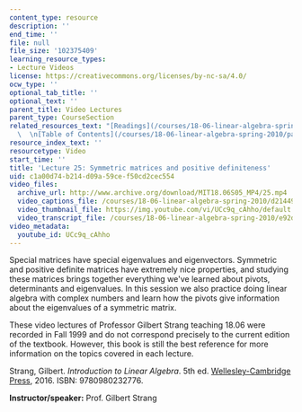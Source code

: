 ```yaml
---
content_type: resource
description: ''
end_time: ''
file: null
file_size: '102375409'
learning_resource_types:
- Lecture Videos
license: https://creativecommons.org/licenses/by-nc-sa/4.0/
ocw_type: ''
optional_tab_title: ''
optional_text: ''
parent_title: Video Lectures
parent_type: CourseSection
related_resources_text: "[Readings](/courses/18-06-linear-algebra-spring-2010/pages/readings)\
  \  \n[Table of Contents](/courses/18-06-linear-algebra-spring-2010/pages/readings#Table_of_Contents)"
resource_index_text: ''
resourcetype: Video
start_time: ''
title: 'Lecture 25: Symmetric matrices and positive definiteness'
uid: c1a00d74-b214-d09a-59ce-f50cd2cec554
video_files:
  archive_url: http://www.archive.org/download/MIT18.06S05_MP4/25.mp4
  video_captions_file: /courses/18-06-linear-algebra-spring-2010/d214493a108e579197046fc5ba152510_UCc9q_cAhho.vtt
  video_thumbnail_file: https://img.youtube.com/vi/UCc9q_cAhho/default.jpg
  video_transcript_file: /courses/18-06-linear-algebra-spring-2010/e92d794482d7b331dfa7f9324f2f5150_UCc9q_cAhho.pdf
video_metadata:
  youtube_id: UCc9q_cAhho
---
```


Special matrices have special eigenvalues and eigenvectors. Symmetric and positive definite matrices have extremely nice properties, and studying these matrices brings together everything we've learned about pivots, determinants and eigenvalues. In this session we also practice doing linear algebra with complex numbers and learn how the pivots give information about the eigenvalues of a symmetric matrix.

These video lectures of Professor Gilbert Strang teaching 18.06 were recorded in Fall 1999 and do not correspond precisely to the current edition of the textbook. However, this book is still the best reference for more information on the topics covered in each lecture.

Strang, Gilbert. _Introduction to Linear Algebra_. 5th ed. [Wellesley-Cambridge Press](http://www.wellesleycambridge.com/), 2016. ISBN: 9780980232776.

**Instructor/speaker:** Prof. Gilbert Strang

